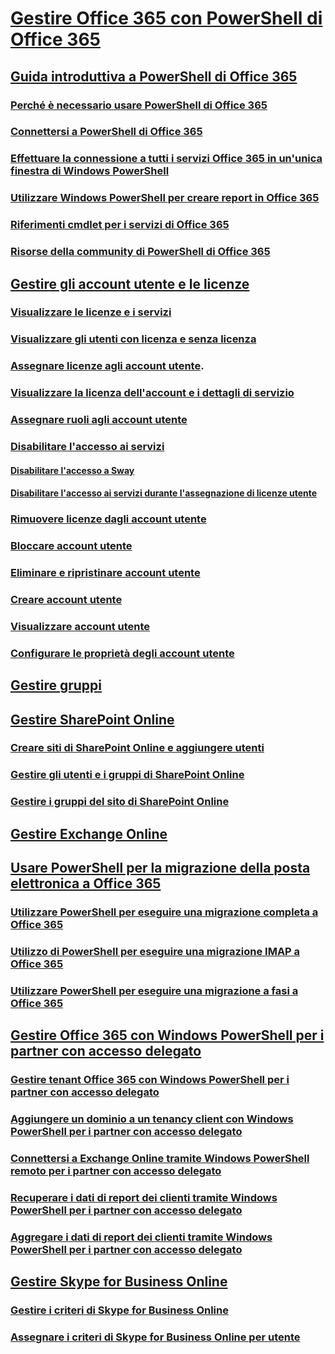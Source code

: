 
# [Gestire Office 365 con PowerShell di Office 365](manage-office-365-with-office-365-powershell.md)
## [Guida introduttiva a PowerShell di Office 365](getting-started-with-office-365-powershell.md)
### [Perché è necessario usare PowerShell di Office 365](why-you-need-to-use-office-365-powershell.md)
### [Connettersi a PowerShell di Office 365](connect-to-office-365-powershell.md)
### [Effettuare la connessione a tutti i servizi Office 365 in un'unica finestra di Windows PowerShell](connect-to-all-office-365-services-in-a-single-windows-powershell-window.md)
### [Utilizzare Windows PowerShell per creare report in Office 365](use-windows-powershell-to-create-reports-in-office-365.md)
### [Riferimenti cmdlet per i servizi di Office 365](cmdlet-references-for-office-365-services.md)
### [Risorse della community di PowerShell di Office 365](office-365-powershell-community-resources.md)
## [Gestire gli account utente e le licenze](manage-user-accounts-and-licenses-with-office-365-powershell.md)
### [Visualizzare le licenze e i servizi](view-licenses-and-services-with-office-365-powershell.md)
### [Visualizzare gli utenti con licenza e senza licenza](view-licensed-and-unlicensed-users-with-office-365-powershell.md)
### [Assegnare licenze agli account utente](assign-licenses-to-user-accounts-with-office-365-powershell.md).
### [Visualizzare la licenza dell'account e i dettagli di servizio](view-account-license-and-service-details-with-office-365-powershell.md)
### [Assegnare ruoli agli account utente](assign-roles-to-user-accounts-with-office-365-powershell.md)
### [Disabilitare l'accesso ai servizi](disable-access-to-services-with-office-365-powershell.md)
#### [Disabilitare l'accesso a Sway](disable-access-to-sway-with-office-365-powershell.md)
#### [Disabilitare l'accesso ai servizi durante l'assegnazione di licenze utente](disable-access-to-services-while-assigning-user-licenses.md)
### [Rimuovere licenze dagli account utente](remove-licenses-from-user-accounts-with-office-365-powershell.md)
### [Bloccare account utente](block-user-accounts-with-office-365-powershell.md)
### [Eliminare e ripristinare account utente](delete-and-restore-user-accounts-with-office-365-powershell.md)
### [Creare account utente](create-user-accounts-with-office-365-powershell.md)
### [Visualizzare account utente](view-user-accounts-with-office-365-powershell.md)
### [Configurare le proprietà degli account utente](configure-user-account-properties-with-office-365-powershell.md)
## [Gestire gruppi](manage-office-365-groups-with-powershell.md)
## [Gestire SharePoint Online](manage-sharepoint-online-with-office-365-powershell.md)
### [Creare siti di SharePoint Online e aggiungere utenti](create-sharepoint-sites-and-add-users-with-powershell.md)
### [Gestire gli utenti e i gruppi di SharePoint Online](manage-sharepoint-users-and-groups-with-powershell.md)
### [Gestire i gruppi del sito di SharePoint Online](manage-sharepoint-site-groups-with-powershell.md)
## [Gestire Exchange Online](manage-exchange-online-with-office-365-powershell.md)
## [Usare PowerShell per la migrazione della posta elettronica a Office 365](use-powershell-for-email-migration-to-office-365.md)
### [Utilizzare PowerShell per eseguire una migrazione completa a Office 365](use-powershell-to-perform-a-cutover-migration-to-office-365.md)
### [Utilizzo di PowerShell per eseguire una migrazione IMAP a Office 365](use-powershell-to-perform-an-imap-migration-to-office-365.md)
### [Utilizzare PowerShell per eseguire una migrazione a fasi a Office 365](use-powershell-to-perform-a-staged-migration-to-office-365.md)
## [Gestire Office 365 con Windows PowerShell per i partner con accesso delegato](manage-office-365-with-windows-powershell-for-delegated-access-permissions-dap-p.md)
### [Gestire tenant Office 365 con Windows PowerShell per i partner con accesso delegato](manage-office-365-tenants-with-windows-powershell-for-delegated-access-permissio.md)
### [Aggiungere un dominio a un tenancy client con Windows PowerShell per i partner con accesso delegato](add-a-domain-to-a-client-tenancy-with-windows-powershell-for-delegated-access-pe.md)
### [Connettersi a Exchange Online tramite Windows PowerShell remoto per i partner con accesso delegato](connect-to-exchange-online-tenants-with-remote-windows-powershell-for-delegated.md)
### [Recuperare i dati di report dei clienti tramite Windows PowerShell per i partner con accesso delegato](retrieve-customer-tenant-reporting-data-with-windows-powershell-for-delegated-ac.md)
### [Aggregare i dati di report dei clienti tramite Windows PowerShell per i partner con accesso delegato](aggregate-customer-reporting-data-via-windows-powershell-for-delegated-access-pe.md)
## [Gestire Skype for Business Online](manage-skype-for-business-online-with-office-365-powershell.md)
### [Gestire i criteri di Skype for Business Online](manage-skype-for-business-online-policies-with-office-365-powershell.md)
### [Assegnare i criteri di Skype for Business Online per utente](assign-per-user-skype-for-business-online-policies-with-office-365-powershell.md)

